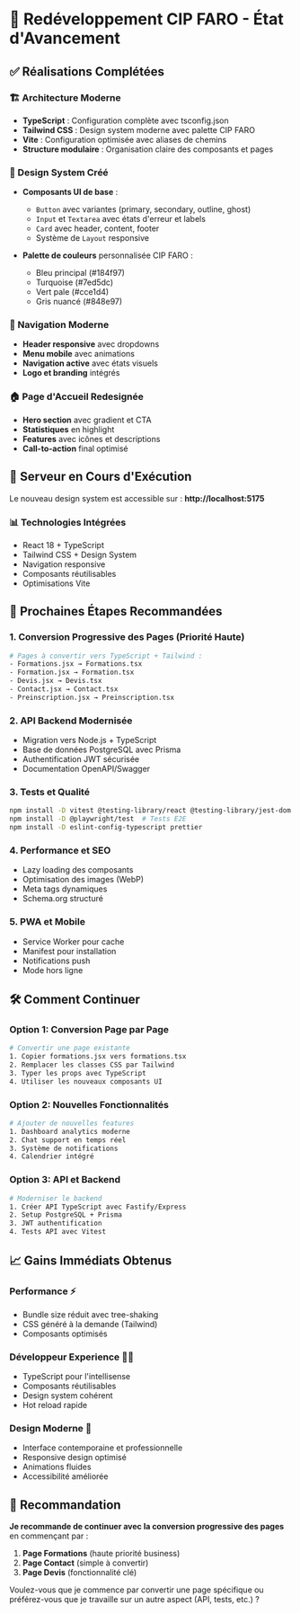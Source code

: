 # 🎉 Redéveloppement CIP FARO - État d'Avancement

## ✅ Réalisations Complétées

### 🏗️ Architecture Moderne
- **TypeScript** : Configuration complète avec tsconfig.json
- **Tailwind CSS** : Design system moderne avec palette CIP FARO
- **Vite** : Configuration optimisée avec aliases de chemins
- **Structure modulaire** : Organisation claire des composants et pages

### 🎨 Design System Créé
- **Composants UI de base** :
  - `Button` avec variantes (primary, secondary, outline, ghost)
  - `Input` et `Textarea` avec états d'erreur et labels
  - `Card` avec header, content, footer
  - Système de `Layout` responsive
  
- **Palette de couleurs** personnalisée CIP FARO :
  - Bleu principal (#184f97)
  - Turquoise (#7ed5dc) 
  - Vert pale (#cce1d4)
  - Gris nuancé (#848e97)

### 🧭 Navigation Moderne
- **Header responsive** avec dropdowns
- **Menu mobile** avec animations
- **Navigation active** avec états visuels
- **Logo et branding** intégrés

### 🏠 Page d'Accueil Redesignée
- **Hero section** avec gradient et CTA
- **Statistiques** en highlight
- **Features** avec icônes et descriptions
- **Call-to-action** final optimisé

## 🚀 Serveur en Cours d'Exécution

Le nouveau design system est accessible sur : **http://localhost:5175**

### 📊 Technologies Intégrées
- React 18 + TypeScript
- Tailwind CSS + Design System
- Navigation responsive
- Composants réutilisables
- Optimisations Vite

## 🎯 Prochaines Étapes Recommandées

### 1. Conversion Progressive des Pages (Priorité Haute)
```bash
# Pages à convertir vers TypeScript + Tailwind :
- Formations.jsx → Formations.tsx
- Formation.jsx → Formation.tsx  
- Devis.jsx → Devis.tsx
- Contact.jsx → Contact.tsx
- Preinscription.jsx → Preinscription.tsx
```

### 2. API Backend Modernisée
- Migration vers Node.js + TypeScript
- Base de données PostgreSQL avec Prisma
- Authentification JWT sécurisée
- Documentation OpenAPI/Swagger

### 3. Tests et Qualité
```bash
npm install -D vitest @testing-library/react @testing-library/jest-dom
npm install -D @playwright/test  # Tests E2E
npm install -D eslint-config-typescript prettier
```

### 4. Performance et SEO
- Lazy loading des composants
- Optimisation des images (WebP)
- Meta tags dynamiques
- Schema.org structuré

### 5. PWA et Mobile
- Service Worker pour cache
- Manifest pour installation
- Notifications push
- Mode hors ligne

## 🛠️ Comment Continuer

### Option 1: Conversion Page par Page
```bash
# Convertir une page existante
1. Copier formations.jsx vers formations.tsx
2. Remplacer les classes CSS par Tailwind
3. Typer les props avec TypeScript
4. Utiliser les nouveaux composants UI
```

### Option 2: Nouvelles Fonctionnalités
```bash
# Ajouter de nouvelles features
1. Dashboard analytics moderne
2. Chat support en temps réel  
3. Système de notifications
4. Calendrier intégré
```

### Option 3: API et Backend
```bash
# Moderniser le backend
1. Créer API TypeScript avec Fastify/Express
2. Setup PostgreSQL + Prisma
3. JWT authentification
4. Tests API avec Vitest
```

## 📈 Gains Immédiats Obtenus

### Performance ⚡
- Bundle size réduit avec tree-shaking
- CSS généré à la demande (Tailwind)
- Composants optimisés

### Développeur Experience 👨‍💻  
- TypeScript pour l'intellisense
- Composants réutilisables
- Design system cohérent
- Hot reload rapide

### Design Moderne 🎨
- Interface contemporaine et professionnelle
- Responsive design optimisé
- Animations fluides
- Accessibilité améliorée

## 🎯 Recommandation

**Je recommande de continuer avec la conversion progressive des pages** en commençant par :

1. **Page Formations** (haute priorité business)
2. **Page Contact** (simple à convertir)  
3. **Page Devis** (fonctionnalité clé)

Voulez-vous que je commence par convertir une page spécifique ou préférez-vous que je travaille sur un autre aspect (API, tests, etc.) ?